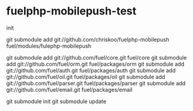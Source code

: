 fuelphp-mobilepush-test
=======================



init 


git submodule add git://github.com/chriskoo/fuelphp-mobilepush fuel/modules/fulephp-mobilepush

git submodule add git://github.com/fuel/core.git fuel/core
git submodule add git://github.com/fuel/orm.git fuel/packages/orm
git submodule add git://github.com/fuel/auth.git fuel/packages/auth
git submodule add git://github.com/fuel/oil.git fuel/packages/oil
git submodule add git://github.com/fuel/parser.git fuel/packages/parser
git submodule add git://github.com/fuel/email.git fuel/packages/email


git submodule init
git submodule update